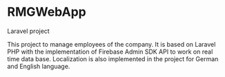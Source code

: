 # RMGWebApp
Laravel project

This project to manage employees of the company.
It is based on Laravel PHP with the implementation of Firebase Admin SDK API to work on real time data base.
Localization is also implemented in the project for German and English language.
